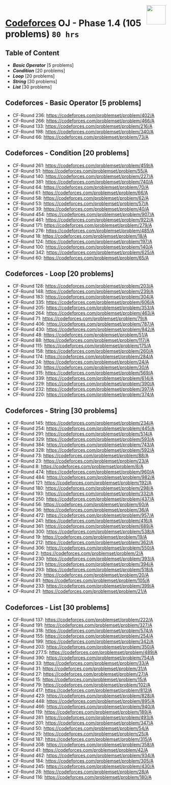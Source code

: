 <img align="right" width="60" height="60" src="https://github.com/cs-MohamedAyman/Problem-Solving-Training/blob/master/online-judges-logos/codeforces.jpg">

# [Codeforces](https://codeforces.com/) OJ - Phase 1.4 (105 problems) `80 hrs`

## Table of Content

- ***Basic Operator*** [5 problems]
- ***Condition***      [20 problems]
- ***Loop***           [20 problems]
- ***String***         [30 problems]
- ***List***           [30 problems]

## Codeforces - Basic Operator [5 problems]

- CF-Round 236: https://codeforces.com/problemset/problem/402/A
- CF-Round 266: https://codeforces.com/problemset/problem/466/A
- CF-Round 133: https://codeforces.com/problemset/problem/216/A
- CF-Round 198: https://codeforces.com/problemset/problem/340/A
- CF-Round 66: https://codeforces.com/problemset/problem/73/A

## Codeforces - Condition [20 problems]

- CF-Round 261: https://codeforces.com/problemset/problem/459/A
- CF-Round 51: https://codeforces.com/problemset/problem/55/A
- CF-Round 140: https://codeforces.com/problemset/problem/227/A
- CF-Round 381: https://codeforces.com/problemset/problem/740/A
- CF-Round 64: https://codeforces.com/problemset/problem/70/A
- CF-Round 61: https://codeforces.com/problemset/problem/66/A
- CF-Round 58: https://codeforces.com/problemset/problem/62/A
- CF-Round 53: https://codeforces.com/problemset/problem/57/A
- CF-Round 39: https://codeforces.com/problemset/problem/40/A
- CF-Round 454: https://codeforces.com/problemset/problem/907/A
- CF-Round 461: https://codeforces.com/problemset/problem/922/A
- CF-Round 171: https://codeforces.com/problemset/problem/279/A
- CF-Round 276: https://codeforces.com/problemset/problem/485/A
- CF-Round 18: https://codeforces.com/problemset/problem/18/A
- CF-Round 124: https://codeforces.com/problemset/problem/197/A
- CF-Round 100: https://codeforces.com/problemset/problem/140/A
- CF-Round 342: https://codeforces.com/problemset/problem/625/A
- CF-Round 60: https://codeforces.com/problemset/problem/65/A

## Codeforces - Loop [20 problems]

- CF-Round 128: https://codeforces.com/problemset/problem/203/A
- CF-Round 148: https://codeforces.com/problemset/problem/239/A
- CF-Round 183: https://codeforces.com/problemset/problem/304/A
- CF-Round 335: https://codeforces.com/problemset/problem/606/A
- CF-Round 205: https://codeforces.com/problemset/problem/353/A
- CF-Round 264: https://codeforces.com/problemset/problem/463/A
- CF-Round 71: https://codeforces.com/problemset/problem/79/A
- CF-Round 406: https://codeforces.com/problemset/problem/787/A
- CF-Round 430: https://codeforces.com/problemset/problem/842/A
- CF-Round 48: https://codeforces.com/problemset/problem/51/A
- CF-Round 88: https://codeforces.com/problemset/problem/117/A
- CF-Round 115: https://codeforces.com/problemset/problem/175/A
- CF-Round 158: https://codeforces.com/problemset/problem/260/A
- CF-Round 174: https://codeforces.com/problemset/problem/284/A
- CF-Round 24: https://codeforces.com/problemset/problem/24/A
- CF-Round 30: https://codeforces.com/problemset/problem/30/A
- CF-Round 315: https://codeforces.com/problemset/problem/569/A
- CF-Round 339: https://codeforces.com/problemset/problem/614/A
- CF-Round 229: https://codeforces.com/problemset/problem/390/A
- CF-Round 232: https://codeforces.com/problemset/problem/397/A
- CF-Round 220: https://codeforces.com/problemset/problem/374/A

## Codeforces - String [30 problems]

- CF-Round 145: https://codeforces.com/problemset/problem/234/A
- CF-Round 254: https://codeforces.com/problemset/problem/445/A
- CF-Round 291: https://codeforces.com/problemset/problem/514/A
- CF-Round 329: https://codeforces.com/problemset/problem/593/A
- CF-Round 384: https://codeforces.com/problemset/problem/743/A
- CF-Round 328: https://codeforces.com/problemset/problem/592/A
- CF-Round 73: https://codeforces.com/problemset/problem/88/A
- CF-Round 23: https://codeforces.com/problemset/problem/23/A
- CF-Round 8: https://codeforces.com/problemset/problem/8/A
- CF-Round 474: https://codeforces.com/problemset/problem/960/A
- CF-Round 484: https://codeforces.com/problemset/problem/982/A
- CF-Round 121: https://codeforces.com/problemset/problem/192/A
- CF-Round 180: https://codeforces.com/problemset/problem/298/A
- CF-Round 193: https://codeforces.com/problemset/problem/332/A
- CF-Round 250: https://codeforces.com/problemset/problem/437/A
- CF-Round 56: https://codeforces.com/problemset/problem/60/A
- CF-Round 36: https://codeforces.com/problemset/problem/36/A
- CF-Round 472: https://codeforces.com/problemset/problem/957/A
- CF-Round 241: https://codeforces.com/problemset/problem/416/A
- CF-Round 361: https://codeforces.com/problemset/problem/689/A
- CF-Round 300: https://codeforces.com/problemset/problem/538/A
- CF-Round 19: https://codeforces.com/problemset/problem/19/A
- CF-Round 212: https://codeforces.com/problemset/problem/362/A
- CF-Round 306: https://codeforces.com/problemset/problem/550/A
- CF-Round 2: https://codeforces.com/problemset/problem/2/A
- CF-Round 230: https://codeforces.com/problemset/problem/393/A
- CF-Round 231: https://codeforces.com/problemset/problem/394/A
- CF-Round 293: https://codeforces.com/problemset/problem/518/A
- CF-Round 20: https://codeforces.com/problemset/problem/20/A
- CF-Round 81: https://codeforces.com/problemset/problem/105/A
- CF-Round 233: https://codeforces.com/problemset/problem/399/A
- CF-Round 21: https://codeforces.com/problemset/problem/21/A

## Codeforces - List [30 problems]

- CF-Round 137: https://codeforces.com/problemset/problem/222/A
- CF-Round 191: https://codeforces.com/problemset/problem/327/A
- CF-Round 318: https://codeforces.com/problemset/problem/574/A
- CF-Round 155: https://codeforces.com/problemset/problem/254/A
- CF-Round 199: https://codeforces.com/problemset/problem/342/A
- CF-Round 203: https://codeforces.com/problemset/problem/350/A
- CF-Round 277.5: https://codeforces.com/problemset/problem/489/A
- CF-Round 390: https://codeforces.com/problemset/problem/754/A
- CF-Round 33: https://codeforces.com/problemset/problem/33/A
- CF-Round 31: https://codeforces.com/problemset/problem/31/A
- CF-Round 27: https://codeforces.com/problemset/problem/27/A
- CF-Round 15: https://codeforces.com/problemset/problem/15/A
- CF-Round 79: https://codeforces.com/problemset/problem/102/A
- CF-Round 417: https://codeforces.com/problemset/problem/812/A
- CF-Round 423: https://codeforces.com/problemset/problem/828/A
- CF-Round 448: https://codeforces.com/problemset/problem/895/A
- CF-Round 466: https://codeforces.com/problemset/problem/940/A
- CF-Round 119: https://codeforces.com/problemset/problem/189/A
- CF-Round 281: https://codeforces.com/problemset/problem/493/A
- CF-Round 201: https://codeforces.com/problemset/problem/347/A
- CF-Round 50: https://codeforces.com/problemset/problem/54/A
- CF-Round 25: https://codeforces.com/problemset/problem/25/A
- CF-Round 187: https://codeforces.com/problemset/problem/315/A
- CF-Round 208: https://codeforces.com/problemset/problem/358/A
- CF-Round 41: https://codeforces.com/problemset/problem/42/A
- CF-Round 462: https://codeforces.com/problemset/problem/934/A
- CF-Round 184: https://codeforces.com/problemset/problem/305/A
- CF-Round 245: https://codeforces.com/problemset/problem/430/A
- CF-Round 28: https://codeforces.com/problemset/problem/28/A
- CF-Round 116: https://codeforces.com/problemset/problem/180/A
